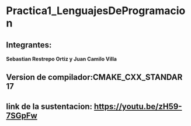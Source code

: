 # Practica1_LenguajesDeProgramacion

## Integrantes:
**Sebastian Restrepo Ortiz y Juan Camilo Villa**
## Version de compilador:CMAKE_CXX_STANDAR 17
## link de la sustentacion: https://youtu.be/zH59-7SGpFw 
